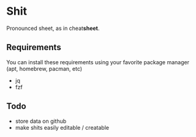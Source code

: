# Shit

Pronounced sheet, as in cheat**sheet**.

## Requirements
You can install these requirements using your favorite package manager (apt, homebrew, pacman, etc)
- jq
- fzf

## Todo
- store data on github
- make shits easily editable / creatable

